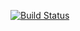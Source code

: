 [![Build Status](http://ec2-3-138-214-84.us-east-2.compute.amazonaws.com/buildStatus/icon?job=pi-pipeline)](http://ec2-3-138-214-84.us-east-2.compute.amazonaws.com/job/pi-pipeline/) 
